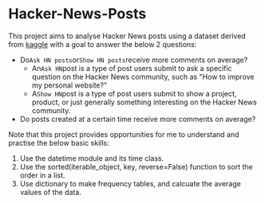 # Hacker-News-Posts

This project aims to analyse Hacker News posts using a dataset derived from [kaggle](https://www.kaggle.com/datasets/hacker-news/hacker-news-posts) with a goal to answer the below 2 questions:
- Do`Ask HN posts`or`Show HN posts`receive more comments on average?
  - An`Ask HN`post is a type of post users submit to ask a specific question on the Hacker News community, such as "How to improve my personal website?" 
  - A`Show HN`post is a type of post users submit to show a project, product, or just generally something interesting on the Hacker News community.
- Do posts created at a certain time receive more comments on average?

  
Note that this project provides opportunities for me to understand and practise the below basic skills:
1. Use the datetime module and its time class.
2. Use the sorted(iterable_object, key, reverse=False) function to sort the order in a list.
3. Use dictionary to make frequency tables, and calcuate the average values of the data.
